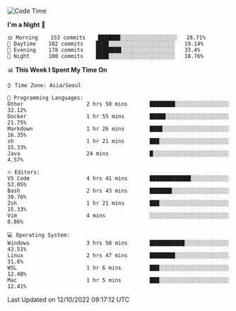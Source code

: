 <!--START_SECTION:waka-->
![Code Time](http://img.shields.io/badge/Code%20Time-1%2C487%20hrs%2010%20mins-blue)

**I'm a Night 🦉** 

```text
🌞 Morning    153 commits    ███████░░░░░░░░░░░░░░░░░░   28.71% 
🌆 Daytime    102 commits    ████░░░░░░░░░░░░░░░░░░░░░   19.14% 
🌃 Evening    178 commits    ████████░░░░░░░░░░░░░░░░░   33.4% 
🌙 Night      100 commits    ████░░░░░░░░░░░░░░░░░░░░░   18.76%

```


📊 **This Week I Spent My Time On** 

```text
⌚︎ Time Zone: Asia/Seoul

💬 Programming Languages: 
Other                    2 hrs 50 mins       ████████░░░░░░░░░░░░░░░░░   32.12% 
Docker                   1 hr 55 mins        █████░░░░░░░░░░░░░░░░░░░░   21.75% 
Markdown                 1 hr 26 mins        ████░░░░░░░░░░░░░░░░░░░░░   16.35% 
sh                       1 hr 21 mins        ███░░░░░░░░░░░░░░░░░░░░░░   15.33% 
Java                     24 mins             █░░░░░░░░░░░░░░░░░░░░░░░░   4.57%

🔥 Editors: 
VS Code                  4 hrs 41 mins       █████████████░░░░░░░░░░░░   53.05% 
Bash                     2 hrs 43 mins       ███████░░░░░░░░░░░░░░░░░░   30.76% 
Zsh                      1 hr 21 mins        ███░░░░░░░░░░░░░░░░░░░░░░   15.33% 
Vim                      4 mins              ░░░░░░░░░░░░░░░░░░░░░░░░░   0.86%

💻 Operating System: 
Windows                  3 hrs 50 mins       ███████████░░░░░░░░░░░░░░   43.51% 
Linux                    2 hrs 47 mins       ████████░░░░░░░░░░░░░░░░░   31.6% 
WSL                      1 hr 6 mins         ███░░░░░░░░░░░░░░░░░░░░░░   12.48% 
Mac                      1 hr 5 mins         ███░░░░░░░░░░░░░░░░░░░░░░   12.41%

```


 Last Updated on 12/10/2022 09:17:12 UTC
<!--END_SECTION:waka-->
